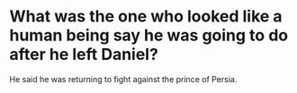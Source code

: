 # What was the one who looked like a human being say he was going to do after he left Daniel?

He said he was returning to fight against the prince of Persia.
